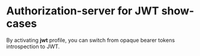 # Authorization-server for JWT show-cases
By activating **jwt** profile, you can switch from opaque bearer tokens introspection to JWT.

